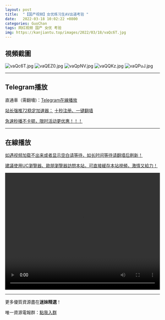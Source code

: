 ```yaml
---
layout: post
title:  "【国产视频】女优练习生AV出道考验 "
date:   2022-03-18 10:02:22 +0800
categories: GuoChan
tags: 网红视频 国产 女优 考验
img: https://kanjiantu.top/images/2022/03/18/vaQc6T.jpg
---
```



## 視頻截圖

![vaQc6T.jpg](https://kanjiantu.top/images/2022/03/18/vaQc6T.jpg)
![vaQEZ0.jpg](https://kanjiantu.top/images/2022/03/18/vaQEZ0.jpg)
![vaQpNV.jpg](https://kanjiantu.top/images/2022/03/18/vaQpNV.jpg)
![vaQQKz.jpg](https://kanjiantu.top/images/2022/03/18/vaQQKz.jpg)
![vaQPuJ.jpg](https://kanjiantu.top/images/2022/03/18/vaQPuJ.jpg)

* * *
## Telegram播放

直通車（需翻墻)：[Telegram在線播放](https://t.me/mimeijingxuan/191)

<u>站长强推72稳定加速器：</u> [十秒注册、一键翻墙](https://www.mimei.blog/skip/vpn.html)


<u>急速秒播不卡顿，限时活动更优惠！！！</u>
* * *
## 在線播放
<u>如遇视频加载不出来或者显示空白请等待，如长时间等待请翻墙后刷新！</u>

<u>建議使用UC瀏覽器、歐朋瀏覽器訪問本站，可直接緩存本站視頻，激情又給力！</u>
<center><video src="https://cdn.publer.io/uploads/videos/6246d530db2797343b249802/4f608b26f7cfb0a7a929ea2614a38730.mp4" width="100%" height="380px" controls="controls"></video></center>


* * *
更多優質資源盡在**迷妹精選**！

唯一資源電報群：[點我入群](https://t.me/mimeijingxuan)


